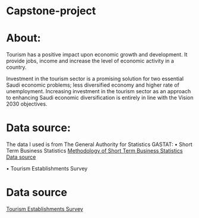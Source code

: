 # Capstone-project


# About:
Tourism has a positive impact upon economic growth and development. It provide jobs, income and increase the level of economic activity in a country.

Investment in the tourism sector is a promising solution for two essential Saudi economic problems; less diversified economy and higher rate of unemployment. Increasing investment in the tourism sector as an approach to enhancing Saudi economic diversification is entirely in line with the Vision 2030 objectives. 

# Data source:
The data I used is from The General Authority for Statistics GASTAT:
• Short Term Business Statistics
[Methodology of Short Term Business Statistics](https://www.stats.gov.sa/en/888)
[Data source](https://www.stats.gov.sa/en/888) 

• Tourism Establishments Survey
# Data source
[Tourism Establishments Survey](https://www.stats.gov.sa/en/491-0)

